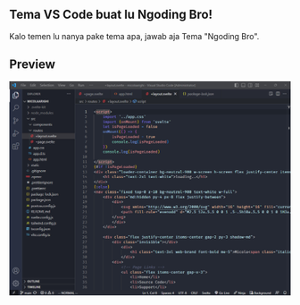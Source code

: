 ## Tema VS Code buat lu Ngoding Bro! 
Kalo temen lu nanya pake tema apa, jawab aja Tema "Ngoding Bro".

## Preview
![Preview Tema](./assets/preview.png)